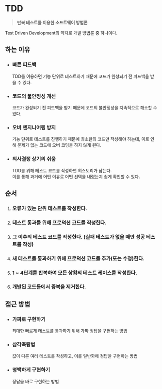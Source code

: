 # TDD
  > **반복 테스트를 이용한 소프트웨어 방법론**  

  Test Driven Development의 약자로 개발 방법론 중 하나이다.  
  
  ## 하는 이유
  - ### 빠른 피드백
    TDD를 이용하면 기능 단위로 테스트하기 때문에 코드가 완성되기 전 피드백을 받을 수 있다.

  - ### 코드의 불안정성 개선
    코드가 완성되기 전 피드백을 받기 때문에 코드의 불안정성을 지속적으로 해소할 수 있다.

  - ### 오버 엔지니어링 방지
    기능 단위로 테스트를 진행하기 때문에 최소한의 코드만 작성해야 하는데, 이로 인해 문제가 없는 코드에 오버 코딩을 하지 않게 된다.

  - ### 의사결정 상기의 쉬움
    TDD를 위해 테스트 코드를 작성하면 히스토리가 남는다.  
    이를 통해 과거에 어떤 이유로 어떤 선택을 내렸는지 쉽게 확인할 수 있다.

  ## 순서
  1. ### 오류가 있는 단위 테스트를 작성한다.
  2. ### 테스트 통과를 위해 프로덕션 코드를 작성한다.
  3. ### 그 이후의 테스트 코드를 작성한다. (실패 테스트가 없을 때만 성공 테스트를 작성)
  4. ### 새 테스트를 통과하기 위해 프로덕션 코드를 추가(또는 수정)한다.
  5. ### 1 ~ 4단계를 반복하여 모든 상황의 테스트 케이스를 작성한다.
  6. ### 개발된 코드들에서 중복을 제거한다.

  ## 접근 방법
  - ### 가짜로 구현하기
    최대한 빠르게 테스트를 통과하기 위해 가짜 정답을 구현하는 방법
  - ### 삼각측량법
    값이 다른 여러 테스트를 작성하고, 이를 일반화해 정답을 구현하는 방법
  - ### 명백하게 구현하기
    정답을 바로 구현하는 방법